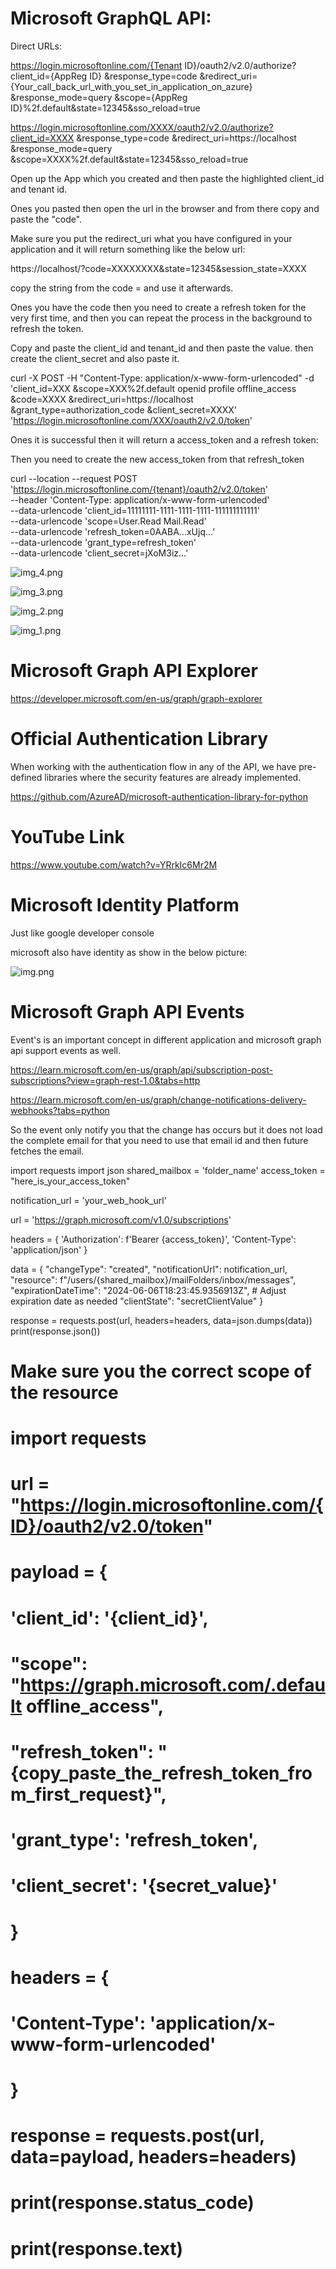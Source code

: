 # Microsoft GraphQL API:


Direct URLs:

https://login.microsoftonline.com/{Tenant ID}/oauth2/v2.0/authorize?client_id={AppReg ID}
&response_type=code
&redirect_uri={Your_call_back_url_with_you_set_in_application_on_azure}
&response_mode=query
&scope={AppReg ID}%2f.default&state=12345&sso_reload=true


https://login.microsoftonline.com/XXXX/oauth2/v2.0/authorize?client_id=XXXX
&response_type=code
&redirect_uri=https://localhost
&response_mode=query
&scope=XXXX%2f.default&state=12345&sso_reload=true


Open up the App which you created and then paste the highlighted client_id and tenant id.

Ones you pasted then open the url in the browser and from there copy and paste the "code".

Make sure you put the redirect_uri what you have configured in your application and it will return something like
the below url:

https://localhost/?code=XXXXXXXX&state=12345&session_state=XXXX

copy the string from the code = and use it afterwards.

Ones you have the code then you need to create a refresh token for the very first time, and then you can repeat
the process in the background to refresh the token.

Copy and paste the client_id and tenant_id and then paste the value.
then create the client_secret and also paste it.

curl -X POST -H "Content-Type: application/x-www-form-urlencoded" -d 'client_id=XXX
&scope=XXX%2f.default openid profile offline_access
&code=XXXX
&redirect_uri=https://localhost
&grant_type=authorization_code
&client_secret=XXXX' 'https://login.microsoftonline.com/XXX/oauth2/v2.0/token'

Ones it is successful then it will return a access_token and a refresh token:

Then you need to create the new access_token from that refresh_token

curl --location --request POST 'https://login.microsoftonline.com/{tenant}/oauth2/v2.0/token' \
--header 'Content-Type: application/x-www-form-urlencoded' \
--data-urlencode 'client_id=11111111-1111-1111-1111-111111111111' \
--data-urlencode 'scope=User.Read Mail.Read' \
--data-urlencode 'refresh_token=0AABA...xUjq...' \
--data-urlencode 'grant_type=refresh_token' \
--data-urlencode 'client_secret=jXoM3iz...'


![img_4.png](img_4.png)


![img_3.png](img_3.png)


![img_2.png](img_2.png)

![img_1.png](img_1.png)




# Microsoft Graph API Explorer
https://developer.microsoft.com/en-us/graph/graph-explorer

# Official Authentication Library

When working with the authentication flow in any of the API, we have pre-defined libraries
where the security features are already implemented.

https://github.com/AzureAD/microsoft-authentication-library-for-python

# YouTube Link


https://www.youtube.com/watch?v=YRrkIc6Mr2M


# Microsoft Identity Platform

Just like 
google developer console

microsoft also have identity as show in the below picture:

![img.png](img.png)



# Microsoft Graph API Events

Event's is an important concept in different application and microsoft graph api support events as well.

https://learn.microsoft.com/en-us/graph/api/subscription-post-subscriptions?view=graph-rest-1.0&tabs=http

https://learn.microsoft.com/en-us/graph/change-notifications-delivery-webhooks?tabs=python

So the event only notify you that the change has occurs but it does not load the complete email for 
that you need to use that email id and then future fetches the email.


import requests
import json
shared_mailbox = 'folder_name'
access_token = "here_is_your_access_token"

notification_url = 'your_web_hook_url'

url = 'https://graph.microsoft.com/v1.0/subscriptions'

headers = {
    'Authorization': f'Bearer {access_token}',
    'Content-Type': 'application/json'
}

data = {
    "changeType": "created",
    "notificationUrl": notification_url,
    "resource": f"/users/{shared_mailbox}/mailFolders/inbox/messages",
    "expirationDateTime": "2024-06-06T18:23:45.9356913Z",  # Adjust expiration date as needed
    "clientState": "secretClientValue"
}

response = requests.post(url, headers=headers, data=json.dumps(data))
print(response.json())

# Make sure you the correct scope of the resource

# import requests
#
# url = "https://login.microsoftonline.com/{ID}/oauth2/v2.0/token"
#
# payload = {
#     'client_id': '{client_id}',
#     "scope": "https://graph.microsoft.com/.default offline_access",
#     "refresh_token": "{copy_paste_the_refresh_token_from_first_request}",
#     'grant_type': 'refresh_token',
#     'client_secret': '{secret_value}'
# }
#
# headers = {
#     'Content-Type': 'application/x-www-form-urlencoded'
# }
#
# response = requests.post(url, data=payload, headers=headers)
#
# print(response.status_code)
# print(response.text)